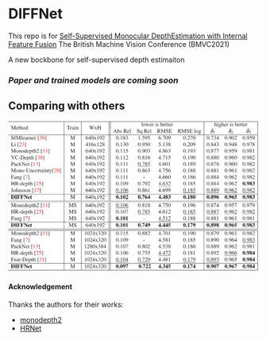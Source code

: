 # DIFFNet
 This repo is for [Self-Supervised Monocular DepthEstimation with Internal Feature Fusion](null) The British Machine Vision Conference (BMVC2021)
 
 A new bockbone for self-supervised depth estimaiton

### *Paper and trained models are coming soon*

## Comparing with others
![](images/table1.png)


#### Acknowledgement
 Thanks the authors for their works:
 - [monodepth2](https://github.com/nianticlabs/monodepth2)
 - [HRNet](https://github.com/HRNet/HRNet-Semantic-Segmentation)

